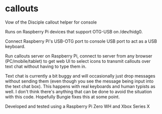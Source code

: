 # callouts
Vow of the Disciple callout helper for console

Runs on Raspberry Pi devices that support OTG-USB on /dev/hidg0.  

Connect Raspberry Pi's USB-OTG port to console USB port to act as a USB keyboard.

Run callouts server on Raspberry Pi, connect to server from any browser 
(PC/mobile/tablet) to get web UI to select icons to transmit callouts over text chat without having to type them in.

Text chat is currently a bit buggy and will occasionally just drop messages without sending them (even though you 
see the message being input into the text chat box). This happens with real keyboards and human typists as well.
I don't think there's anything that can be done to avoid the situation with this code.  Hopefully Bungie fixes this 
at some point.

Developed and tested using a Raspberry Pi Zero WH and Xbox Series X




